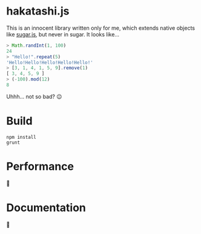 hakatashi.js
============

This is an innocent library written only for me, which extends native objects like [sugar.js](http://sugarjs.com/),
but never in sugar. It looks like...

```javascript
> Math.randInt(1, 100)
24
> "Hello!".repeat(5)
'Hello!Hello!Hello!Hello!Hello!'
> [3, 1, 4, 1, 5, 9].remove(1)
[ 3, 4, 5, 9 ]
> (-100).mod(12)
8
```

Uhhh... not so bad? :wink:

# Build

```
npm install
grunt
```

# Performance

:poop:

# Documentation

:poop:
